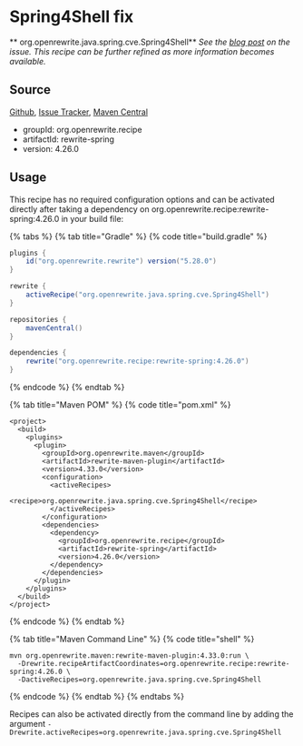 # Spring4Shell fix

** org.openrewrite.java.spring.cve.Spring4Shell**
_See the [blog post](https://spring.io/blog/2022/03/31/spring-framework-rce-early-announcement#status) on the issue. This recipe can be further refined as more information becomes available._

## Source

[Github](https://github.com/openrewrite/rewrite-spring), [Issue Tracker](https://github.com/openrewrite/rewrite-spring/issues), [Maven Central](https://search.maven.org/artifact/org.openrewrite.recipe/rewrite-spring/4.26.0/jar)

* groupId: org.openrewrite.recipe
* artifactId: rewrite-spring
* version: 4.26.0


## Usage

This recipe has no required configuration options and can be activated directly after taking a dependency on org.openrewrite.recipe:rewrite-spring:4.26.0 in your build file:

{% tabs %}
{% tab title="Gradle" %}
{% code title="build.gradle" %}
```groovy
plugins {
    id("org.openrewrite.rewrite") version("5.28.0")
}

rewrite {
    activeRecipe("org.openrewrite.java.spring.cve.Spring4Shell")
}

repositories {
    mavenCentral()
}

dependencies {
    rewrite("org.openrewrite.recipe:rewrite-spring:4.26.0")
}
```
{% endcode %}
{% endtab %}

{% tab title="Maven POM" %}
{% code title="pom.xml" %}
```markup
<project>
  <build>
    <plugins>
      <plugin>
        <groupId>org.openrewrite.maven</groupId>
        <artifactId>rewrite-maven-plugin</artifactId>
        <version>4.33.0</version>
        <configuration>
          <activeRecipes>
            <recipe>org.openrewrite.java.spring.cve.Spring4Shell</recipe>
          </activeRecipes>
        </configuration>
        <dependencies>
          <dependency>
            <groupId>org.openrewrite.recipe</groupId>
            <artifactId>rewrite-spring</artifactId>
            <version>4.26.0</version>
          </dependency>
        </dependencies>
      </plugin>
    </plugins>
  </build>
</project>
```
{% endcode %}
{% endtab %}

{% tab title="Maven Command Line" %}
{% code title="shell" %}
```shell
mvn org.openrewrite.maven:rewrite-maven-plugin:4.33.0:run \
  -Drewrite.recipeArtifactCoordinates=org.openrewrite.recipe:rewrite-spring:4.26.0 \
  -DactiveRecipes=org.openrewrite.java.spring.cve.Spring4Shell
```
{% endcode %}
{% endtab %}
{% endtabs %}

Recipes can also be activated directly from the command line by adding the argument `-Drewrite.activeRecipes=org.openrewrite.java.spring.cve.Spring4Shell`
